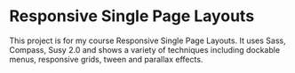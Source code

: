 # Responsive Single Page Layouts
This project is for my course Responsive Single Page Layouts. It uses Sass, Compass, Susy 2.0 and shows a variety of techniques including dockable menus, responsive grids, tween and parallax effects.
